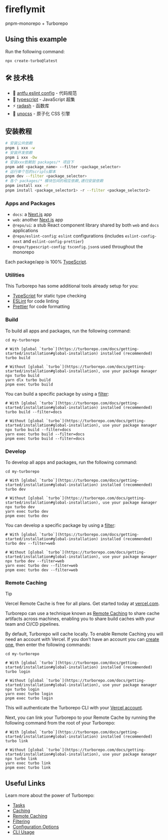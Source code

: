 # fireflymit

pnpm-monorepo + Turborepo

## Using this example

Run the following command:

```sh
npx create-turbo@latest
```

## 🛠️ 技术栈

- 🔧 [antfu eslint config](https://github.com/antfu/eslint-config) - 代码规范
- 🔷 [typescript](https://www.typescriptlang.org/) - JavaScript 超集
- ⚡️ [radash](https://radash.uihtm.com/) - 函数库
- 🎨 [unocss](https://unocss.dev/) - 原子化 CSS 引擎
  <!-- - 🖖 [vue3](https://vuejs.org/) - 渐进式框架 -->
  <!-- - 🚦 [uni-mini-router](https://github.com/uni-helper/uni-mini-router) - 小程序路由管理器 -->
  <!-- - 🚀 [alova](https://alova.js.org/) - 轻量级请求策略库 -->
  <!-- - 🎯 [wot-design](https://wot-design-uni.cn/) - Vue3 UI 框架 -->
  <!-- - 📜 [z-paging](https://z-paging.zxlee.cn/) - 上拉加载下拉刷新组件 -->
  <!-- - 📦 [pinia](https://pinia.vuejs.org/) - 状态管理 -->
  <!-- - 📦 [openapi-ts-request](https://github.com/openapi-ui/openapi-ts-request) - api自动生成 -->

## 安装教程

```bash
# 安装公共依赖
pnpm i xxx -w
# 安装开发依赖
pnpm i xxx -Dw
# 安装xxx依赖到 packages/* 项目下
pnpm add <package_name> --filter <package_selector>
# 运行单个包的scripts脚本
pnpm dev --filter <package_selector>
# 各个 packages/* 模块包间的相互依赖,递归安装依赖
pnpm install xxx -r
pnpm install <package_selector1> -r --filter <package_selector2>

```

### Apps and Packages

- `docs`: a [Next.js](https://nextjs.org/) app
- `web`: another [Next.js](https://nextjs.org/) app
- `@repo/ui`: a stub React component library shared by both `web` and `docs` applications
- `@repo/eslint-config`: `eslint` configurations (includes `eslint-config-next` and `eslint-config-prettier`)
- `@repo/typescript-config`: `tsconfig.json`s used throughout the monorepo

Each package/app is 100% [TypeScript](https://www.typescriptlang.org/).

### Utilities

This Turborepo has some additional tools already setup for you:

- [TypeScript](https://www.typescriptlang.org/) for static type checking
- [ESLint](https://eslint.org/) for code linting
- [Prettier](https://prettier.io) for code formatting

### Build

To build all apps and packages, run the following command:

```
cd my-turborepo

# With [global `turbo`](https://turborepo.com/docs/getting-started/installation#global-installation) installed (recommended)
turbo build

# Without [global `turbo`](https://turborepo.com/docs/getting-started/installation#global-installation), use your package manager
npx turbo build
yarn dlx turbo build
pnpm exec turbo build
```

You can build a specific package by using a [filter](https://turborepo.com/docs/crafting-your-repository/running-tasks#using-filters):

```
# With [global `turbo`](https://turborepo.com/docs/getting-started/installation#global-installation) installed (recommended)
turbo build --filter=docs

# Without [global `turbo`](https://turborepo.com/docs/getting-started/installation#global-installation), use your package manager
npx turbo build --filter=docs
yarn exec turbo build --filter=docs
pnpm exec turbo build --filter=docs
```

### Develop

To develop all apps and packages, run the following command:

```
cd my-turborepo

# With [global `turbo`](https://turborepo.com/docs/getting-started/installation#global-installation) installed (recommended)
turbo dev

# Without [global `turbo`](https://turborepo.com/docs/getting-started/installation#global-installation), use your package manager
npx turbo dev
yarn exec turbo dev
pnpm exec turbo dev
```

You can develop a specific package by using a [filter](https://turborepo.com/docs/crafting-your-repository/running-tasks#using-filters):

```
# With [global `turbo`](https://turborepo.com/docs/getting-started/installation#global-installation) installed (recommended)
turbo dev --filter=web

# Without [global `turbo`](https://turborepo.com/docs/getting-started/installation#global-installation), use your package manager
npx turbo dev --filter=web
yarn exec turbo dev --filter=web
pnpm exec turbo dev --filter=web
```

### Remote Caching

> [!TIP]
> Vercel Remote Cache is free for all plans. Get started today at [vercel.com](https://vercel.com/signup?/signup?utm_source=remote-cache-sdk&utm_campaign=free_remote_cache).

Turborepo can use a technique known as [Remote Caching](https://turborepo.com/docs/core-concepts/remote-caching) to share cache artifacts across machines, enabling you to share build caches with your team and CI/CD pipelines.

By default, Turborepo will cache locally. To enable Remote Caching you will need an account with Vercel. If you don't have an account you can [create one](https://vercel.com/signup?utm_source=turborepo-examples), then enter the following commands:

```
cd my-turborepo

# With [global `turbo`](https://turborepo.com/docs/getting-started/installation#global-installation) installed (recommended)
turbo login

# Without [global `turbo`](https://turborepo.com/docs/getting-started/installation#global-installation), use your package manager
npx turbo login
yarn exec turbo login
pnpm exec turbo login
```

This will authenticate the Turborepo CLI with your [Vercel account](https://vercel.com/docs/concepts/personal-accounts/overview).

Next, you can link your Turborepo to your Remote Cache by running the following command from the root of your Turborepo:

```
# With [global `turbo`](https://turborepo.com/docs/getting-started/installation#global-installation) installed (recommended)
turbo link

# Without [global `turbo`](https://turborepo.com/docs/getting-started/installation#global-installation), use your package manager
npx turbo link
yarn exec turbo link
pnpm exec turbo link
```

## Useful Links

Learn more about the power of Turborepo:

- [Tasks](https://turborepo.com/docs/crafting-your-repository/running-tasks)
- [Caching](https://turborepo.com/docs/crafting-your-repository/caching)
- [Remote Caching](https://turborepo.com/docs/core-concepts/remote-caching)
- [Filtering](https://turborepo.com/docs/crafting-your-repository/running-tasks#using-filters)
- [Configuration Options](https://turborepo.com/docs/reference/configuration)
- [CLI Usage](https://turborepo.com/docs/reference/command-line-reference)

